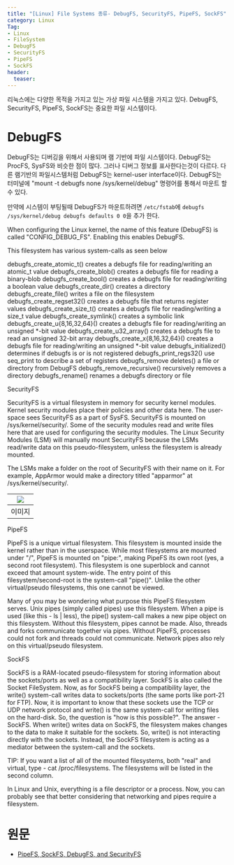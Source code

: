 ```yaml
---
title: "[Linux] File Systems 종류- DebugFS, SecurityFS, PipeFS, SockFS"
category: Linux
Tag:
- Linux
- FileSystem
- DebugFS
- SecurityFS
- PipeFS
- SockFS
header:
  teaser: 
---
```


리눅스에는 다양한 목적을 가지고 있는 가상 파일 시스템을 가지고 있다. DebugFS, SecurityFS, PipeFS, SockFS는 중요한 파일 시스템이다.

# DebugFS

DebugFS는 디버깅을 위해서 사용되며 램 기반에 파일 시스템이다. DebugFS는 ProcFS, SysFS와 비슷한 점이 많다. 그러나 디버그 정보를 표사한다는것이 다르다. 다른 램기반의 파일시스템처럼 DebugFS는 kernel-user interface이다. DebugFS는 터미널에 "mount -t debugfs none /sys/kernel/debug" 명령어를 통해서 마운트 할 수 있다.

만약에 시스템이 부팅될때 DebugFS가 마운트하려면 `/etc/fstab`에 `debugfs /sys/kernel/debug debugfs defaults 0 0`을 추가 한다.

When configuring the Linux kernel, the name of this feature (DebugFS) is called "CONFIG_DEBUG_FS". Enabling this enables DebugFS.

This filesystem has various system-calls as seen below

debugfs_create_atomic_t() creates a debugfs file for reading/writing an atomic_t value
debugfs_create_blob() creates a debugfs file for reading a binary-blob
debugfs_create_bool() creates a debugfs file for reading/writing a boolean value
debugfs_create_dir() creates a directory
debugfs_create_file() writes a file on the filesystem
debugfs_create_regset32() creates a debugfs file that returns register values
debugfs_create_size_t() creates a debugfs file for reading/writing a size_t value
debugfs_create_symlink() creates a symbolic link
debugfs_create_u{8,16,32,64}() creates a debugfs file for reading/writing an unsigned *-bit value
debugfs_create_u32_array() creates a debugfs file to read an unsigned 32-bit array
debugfs_create_x{8,16,32,64}() creates a debugfs file for reading/writing an unsigned *-bit value
debugfs_initialized() determines if debugfs is or is not registered
debugfs_print_regs32() use seq_print to describe a set of registers
debugfs_remove deletes() a file or directory from DebugFS
debugfs_remove_recursive() recursively removes a directory
debugfs_rename() renames a debugfs directory or file


SecurityFS

SecurityFS is a virtual filesystem in memory for security kernel modules. Kernel security modules place their policies and other data here. The user-space sees SecurityFS as a part of SysFS. SecurityFS is mounted on /sys/kernel/security/. Some of the security modules read and write files here that are used for configuring the security modules. The Linux Security Modules (LSM) will manually mount SecurityFS because the LSMs read/write data on this pseudo-filesystem, unless the filesystem is already mounted.

The LSMs make a folder on the root of SecurityFS with their name on it. For example, AppArmor would make a directory titled "apparmor" at /sys/kernel/security/.

|![](https://www.linux.org/attachments/securityfs-png.1299/)|
|:---:|
|이미지|



PipeFS

PipeFS is a unique virtual filesystem. This filesystem is mounted inside the kernel rather than in the userspace. While most filesystems are mounted under "/", PipeFS is mounted on "pipe:", making PipeFS its own root (yes, a second root filesystem). This filesystem is one superblock and cannot exceed that amount system-wide. The entry point of this filesystem/second-root is the system-call "pipe()". Unlike the other virtual/pseudo filesystems, this one cannot be viewed.

Many of you may be wondering what purpose this PipeFS filesystem serves. Unix pipes (simply called pipes) use this filesystem. When a pipe is used (like this - ls | less), the pipe() system-call makes a new pipe object on this filesystem. Without this filesystem, pipes cannot be made. Also, threads and forks communicate together via pipes. Without PipeFS, processes could not fork and threads could not communicate. Network pipes also rely on this virtual/pseudo filesystem.


SockFS

SockFS is a RAM-located pseudo-filesystem for storing information about the sockets/ports as well as a compatibility layer. SockFS is also called the Socket FileSystem. Now, as for SockFS being a compatibility layer, the write() system-call writes data to sockets/ports (the same ports like port-21 for FTP). Now, it is important to know that these sockets use the TCP or UDP network protocol and write() is the same system-call for writing files on the hard-disk. So, the question is "how is this possible?". The answer - SockFS. When write() writes data on SockFS, the filesystem makes changes to the data to make it suitable for the sockets. So, write() is not interacting directly with the sockets. Instead, the SockFS filesystem is acting as a mediator between the system-call and the sockets.


TIP: If you want a list of all of the mounted filesystems, both "real" and virtual, type - cat /proc/filesystems. The filesystems will be listed in the second column.

In Linux and Unix, everything is a file descriptor or a process. Now, you can probably see that better considering that networking and pipes require a filesystem.

# 원문

* [PipeFS, SockFS, DebugFS, and SecurityFS](https://www.linux.org/threads/pipefs-sockfs-debugfs-and-securityfs.9638/)